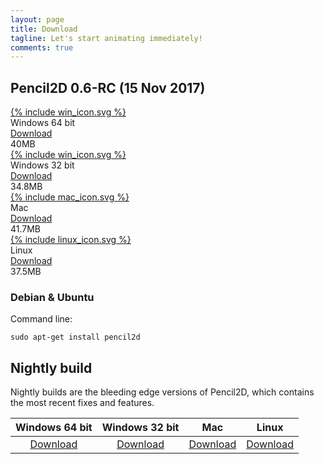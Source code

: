 ```yaml
---
layout: page
title: Download
tagline: Let's start animating immediately! 
comments: true
---
```


## Pencil2D 0.6-RC  (15 Nov 2017)

<div class="download-tiles">
<div></div>
<div class="download-tile">
  <a href="https://github.com/pencil2d/pencil/releases/download/0.6-rc/pencil2d-win64-2017-11-15.zip">
    {% include win_icon.svg %} 
  </a><br>
  Windows 64 bit <br>
  <a href="https://github.com/pencil2d/pencil/releases/download/0.6-rc/pencil2d-win64-2017-11-15.zip">Download</a>
  <div class="download-size">40MB</div>
</div>

<div class="download-tile">
  <a href="https://github.com/pencil2d/pencil/releases/download/0.6-rc/pencil2d-win32-2017-11-15.zip">
    {% include win_icon.svg %}
  </a><br>
  Windows 32 bit <br>
  <a href="https://github.com/pencil2d/pencil/releases/download/0.6-rc/pencil2d-win32-2017-11-15.zip">Download</a>
  <div class="download-size">34.8MB</div>
</div>

<div class="download-tile">
  <a href="https://github.com/pencil2d/pencil/releases/download/0.6-rc/pencil2d-mac-2017-11-15.zip">
    {% include mac_icon.svg %}
  </a><br>
  Mac <br>
  <a href="https://github.com/pencil2d/pencil/releases/download/0.6-rc/pencil2d-mac-2017-11-15.zip">Download</a>
  <div class="download-size">41.7MB</div>
</div>

<div class="download-tile">
  <a href="https://github.com/pencil2d/pencil/releases/download/0.6-rc/pencil2d-linux-2017-11-15.AppImage">
    {% include linux_icon.svg %}
  </a><br>
  Linux <br>
  <a href="https://github.com/pencil2d/pencil/releases/download/0.6-rc/pencil2d-linux-2017-11-15.AppImage">Download</a>
  <div class="download-size">37.5MB</div>
</div>

</div>
<div style="clear:both"></div>


### Debian & Ubuntu

Command line:
```
sudo apt-get install pencil2d
```

## Nightly build <a name="nightlybuild"></a>

Nightly builds are the bleeding edge versions of Pencil2D, which contains the most recent fixes and features.

<div class="download-table">

| Windows 64 bit   | Windows 32 bit    | Mac             | Linux             |
| :--------------: | :---------------: | :-------------: | :---------------: |
| [Download][0]    | [Download][1]     | [Download][2]   | [Download][3]     |

</div>

[0]: https://goo.gl/5pZXED
[1]: https://goo.gl/0rbHu6
[2]: https://goo.gl/PXsLCI
[3]: https://goo.gl/NQuJYr

